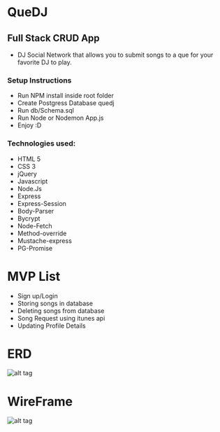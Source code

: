# QueDJ
## Full Stack CRUD App

* DJ Social Network that allows you to submit songs to a que for your favorite DJ to play.

### Setup Instructions
- Run NPM install inside root folder
- Create Postgress Database quedj
- Run db/Schema.sql
- Run Node or Nodemon App.js
- Enjoy :D

### Technologies used:
- HTML 5
- CSS 3
- jQuery
- Javascript
- Node.Js
- Express
- Express-Session
- Body-Parser
- Bycrypt
- Node-Fetch
- Method-override
- Mustache-express
- PG-Promise

# MVP List
- Sign up/Login
- Storing songs in database
- Deleting songs from database
- Song Request using itunes api
- Updating Profile Details

# ERD
![alt tag](https://raw.githubusercontent.com/itajenglish/QueDJ/master/public/images/erdplus-diagram.png)

# WireFrame
![alt tag](https://raw.githubusercontent.com/itajenglish/QueDJ/master/public/images/IMG_2924.JPG)


